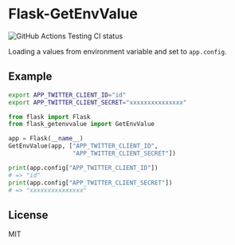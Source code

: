 # Flask-GetEnvValue

![GitHub Actions Testing CI status](https://github.com/yukkeorg/Flask_GetEnvValue/actions/workflows/tests.yml/badge.svg)


Loading a values from environment variable and set to `app.config`.


## Example

```sh
export APP_TWITTER_CLIENT_ID="id"
export APP_TWITTER_CLIENT_SECRET="xxxxxxxxxxxxxxx"
```

``` python
from flask import Flask
from flask_getenvvalue import GetEnvValue

app = Flask(__name__)
GetEnvValue(app, ["APP_TWITTER_CLIENT_ID",
                  "APP_TWITTER_CLIENT_SECRET"])

print(app.config["APP_TWITTER_CLIENT_ID"])
# => "id"
print(app.config["APP_TWITTER_CLIENT_SECRET"])
# => "xxxxxxxxxxxxxxx"
```

## License

MIT
